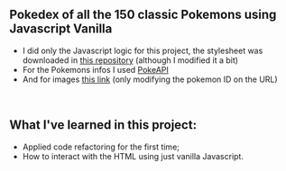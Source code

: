 ## Pokedex of all the 150 classic Pokemons using Javascript Vanilla

- I did only the Javascript logic for this project, the stylesheet was downloaded in [this repository](https://github.com/Roger-Melo/pokedex) (although I modified it a bit)
- For the Pokemons infos I used [PokeAPI](https://pokeapi.co/)
- And for images [this link](https://assets.pokemon.com/assets/cms2/img/pokedex/full/001.png) (only modifying the pokemon ID on the URL)
<br/>

## What I've learned in this project:
- Applied code refactoring for the first time;
- How to interact with the HTML using just vanilla Javascript.
